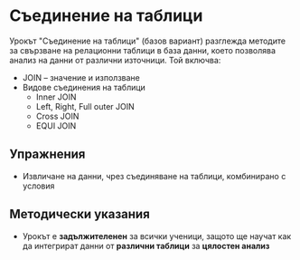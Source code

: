 # Съединение на таблици
Урокът "Съединение на таблици" (базов вариант) разглежда методите за свързване на релационни таблици в база данни, което позволява анализ на данни от различни източници. Той включва:
  - JOIN – значение и използване
  - Видове съединения на таблици
    - Inner JOIN
    - Left, Right, Full outer JOIN
    - Cross JOIN
    - EQUI JOIN

## Упражнения
  - Извличане на данни, чрез съединяване на таблици, комбинирано с условия

## Методически указания
  - Урокът е **задължителенен** за всички ученици, защото ще научат как да интегрират данни от **различни таблици** за **цялостен анализ**
